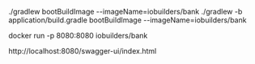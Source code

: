
./gradlew bootBuildImage --imageName=iobuilders/bank
./gradlew -b application/build.gradle bootBuildImage --imageName=iobuilders/bank


docker run -p 8080:8080 iobuilders/bank


http://localhost:8080/swagger-ui/index.html

